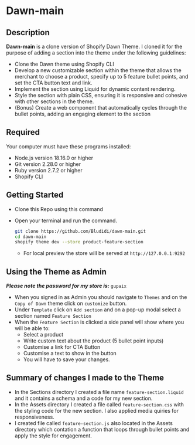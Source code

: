 # Dawn-main

## Description

**Dawn-main** is a clone version of Shopify Dawn Theme. I cloned it for the purpose of adding a section into the theme under the following guidelines:

- Clone the Dawn theme using Shopify CLI
- Develop a new customizable section within the theme that allows the merchant to choose a product, specify up to 5 feature bullet points, and set the CTA button text and link.
- Implement the section using Liquid for dynamic content rendering.
- Style the section with plain CSS, ensuring it is responsive and cohesive with other sections in the theme.
- (Bonus) Create a web component that automatically cycles through the bullet points, adding an engaging element to the section

## Required

Your computer must have these programs installed:

- Node.js version 18.16.0 or higher
- Git version 2.28.0 or higher
- Ruby version 2.7.2 or higher
- Shopify CLI

## Getting Started

- Clone this Repo using this
 command
- Open your terminal and run the command.

  ```sh
  git clone https://github.com/Bludidi/dawn-main.git
  cd dawn-main
  shopify theme dev --store product-feature-section
  ```

  - For local preview the store will be served at ```http://127.0.0.1:9292```

## Using the Theme as Admin

***Please note the password for my store is:***  ```gupaix```

- When you signed in as Admin you should navigate to ```Themes``` and on the ```Copy of Dawn``` theme click on ```customize``` button.
- Under ```Template``` click on ```Add section``` and on a pop-up modal select a section named ```Feature Section```
- When the ```Feature Section``` is clicked a side panel will show where you will be able to:
  - Select a product
  - Write custom text about the product (5 bullet point inputs)
  - Customise a link for CTA Button
  - Customise a text to show in the button
  - You will have to save your changes.

## Summary of changes I made to the Theme

- In the Sections directory I created a file name ```feature-section.liquid``` and it contains a schema and a code for my new section.
- In the Assets directory I created a file called ```feature-section.css``` with the styling code for the new section. I also applied media quiries for responsiveness.
- I created file called ```feature-section.js``` also located in the Assets directory which contation a function that loops through bullet points and apply the style for engagement.
